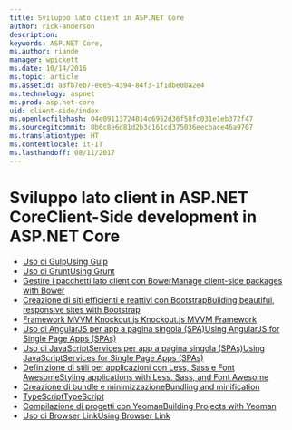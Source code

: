 ```yaml
---
title: Sviluppo lato client in ASP.NET Core
author: rick-anderson
description: 
keywords: ASP.NET Core,
ms.author: riande
manager: wpickett
ms.date: 10/14/2016
ms.topic: article
ms.assetid: a8fb7eb7-e0e5-4394-84f3-1f1dbe0ba2e4
ms.technology: aspnet
ms.prod: asp.net-core
uid: client-side/index
ms.openlocfilehash: 04e09113724014c6952d36f58fc031e1eb372f47
ms.sourcegitcommit: 0b6c8e6d81d2b3c161cd375036eecbace46a9707
ms.translationtype: HT
ms.contentlocale: it-IT
ms.lasthandoff: 08/11/2017
---
```

# <a name="client-side-development-in-aspnet-core"></a><span data-ttu-id="20641-103">Sviluppo lato client in ASP.NET Core</span><span class="sxs-lookup"><span data-stu-id="20641-103">Client-Side development in ASP.NET Core</span></span>

- [<span data-ttu-id="20641-104">Uso di Gulp</span><span class="sxs-lookup"><span data-stu-id="20641-104">Using Gulp</span></span>](using-gulp.md)
- [<span data-ttu-id="20641-105">Uso di Grunt</span><span class="sxs-lookup"><span data-stu-id="20641-105">Using Grunt</span></span>](using-grunt.md)
- [<span data-ttu-id="20641-106">Gestire i pacchetti lato client con Bower</span><span class="sxs-lookup"><span data-stu-id="20641-106">Manage client-side packages with Bower</span></span>](bower.md)
- [<span data-ttu-id="20641-107">Creazione di siti efficienti e reattivi con Bootstrap</span><span class="sxs-lookup"><span data-stu-id="20641-107">Building beautiful, responsive sites with Bootstrap</span></span>](bootstrap.md)
- [<span data-ttu-id="20641-108">Framework MVVM Knockout.js </span><span class="sxs-lookup"><span data-stu-id="20641-108">Knockout.js MVVM Framework</span></span>](knockout.md)
- [<span data-ttu-id="20641-109">Uso di AngularJS per app a pagina singola (SPA)</span><span class="sxs-lookup"><span data-stu-id="20641-109">Using AngularJS for Single Page Apps (SPAs)</span></span>](angular.md)
- [<span data-ttu-id="20641-110">Uso di JavaScriptServices per app a pagina singola (SPAs)</span><span class="sxs-lookup"><span data-stu-id="20641-110">Using JavaScriptServices for Single Page Apps (SPAs)</span></span>](spa-services.md)
- [<span data-ttu-id="20641-111">Definizione di stili per applicazioni con Less, Sass e Font Awesome</span><span class="sxs-lookup"><span data-stu-id="20641-111">Styling applications with Less, Sass, and Font Awesome</span></span>](less-sass-fa.md)
- [<span data-ttu-id="20641-112">Creazione di bundle e minimizzazione</span><span class="sxs-lookup"><span data-stu-id="20641-112">Bundling and minification</span></span>](bundling-and-minification.md)
- [<span data-ttu-id="20641-113">TypeScript</span><span class="sxs-lookup"><span data-stu-id="20641-113">TypeScript</span></span>](https://www.typescriptlang.org/docs/handbook/asp-net-core.html)
- [<span data-ttu-id="20641-114">Compilazione di progetti con Yeoman</span><span class="sxs-lookup"><span data-stu-id="20641-114">Building Projects with Yeoman</span></span>](yeoman.md)
- [<span data-ttu-id="20641-115">Uso di Browser Link</span><span class="sxs-lookup"><span data-stu-id="20641-115">Using Browser Link</span></span>](using-browserlink.md)